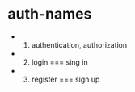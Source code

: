 # auth-names

 * 1. authentication, authorization
 * 2. login === sing in
 * 3. register === sign up
